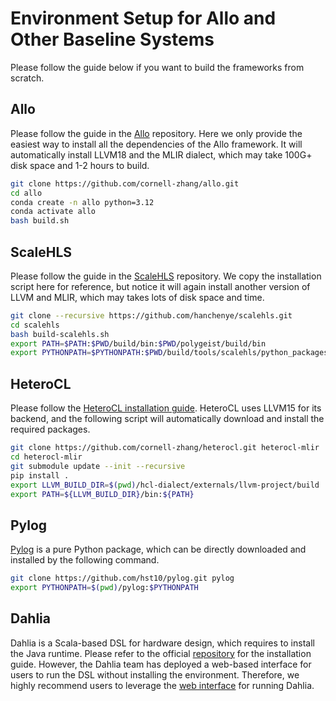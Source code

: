 # Environment Setup for Allo and Other Baseline Systems

Please follow the guide below if you want to build the frameworks from scratch.

## Allo
Please follow the guide in the [Allo](https://github.com/cornell-zhang/allo/tree/main/examples) repository. Here we only provide the easiest way to install all the dependencies of the Allo framework. It will automatically install LLVM18 and the MLIR dialect, which may take 100G+ disk space and 1-2 hours to build.

```bash
git clone https://github.com/cornell-zhang/allo.git
cd allo
conda create -n allo python=3.12
conda activate allo
bash build.sh
```

## ScaleHLS
Please follow the guide in the [ScaleHLS](https://github.com/hanchenye/scalehls) repository. We copy the installation script here for reference, but notice it will again install another version of LLVM and MLIR, which may takes lots of disk space and time.

```bash
git clone --recursive https://github.com/hanchenye/scalehls.git
cd scalehls
bash build-scalehls.sh
export PATH=$PATH:$PWD/build/bin:$PWD/polygeist/build/bin
export PYTHONPATH=$PYTHONPATH:$PWD/build/tools/scalehls/python_packages/scalehls_core
```

## HeteroCL
Please follow the [HeteroCL installation guide](https://cornell-zhang.github.io/heterocl/setup/index.html). HeteroCL uses LLVM15 for its backend, and the following script will automatically download and install the required packages.

```bash
git clone https://github.com/cornell-zhang/heterocl.git heterocl-mlir
cd heterocl-mlir
git submodule update --init --recursive
pip install .
export LLVM_BUILD_DIR=$(pwd)/hcl-dialect/externals/llvm-project/build
export PATH=${LLVM_BUILD_DIR}/bin:${PATH}
```

## Pylog
[Pylog](https://github.com/hst10/pylog) is a pure Python package, which can be directly downloaded and installed by the following command.

```bash
git clone https://github.com/hst10/pylog.git pylog
export PYTHONPATH=$(pwd)/pylog:$PYTHONPATH
```

## Dahlia
Dahlia is a Scala-based DSL for hardware design, which requires to install the Java runtime. Please refer to the official [repository](https://github.com/cucapra/dahlia) for the installation guide. However, the Dahlia team has deployed a web-based interface for users to run the DSL without installing the environment. Therefore, we highly recommend users to leverage the [web interface](https://capra.cs.cornell.edu/dahlia/) for running Dahlia.

